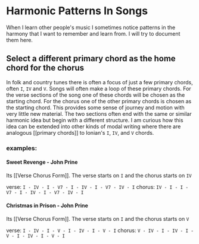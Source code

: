 # Harmonic Patterns In Songs
When I learn other people's music I sometimes notice patterns in the harmony that I want to remember and learn from. I will try to document them here. 

## Select a different primary chord as the home chord for the chorus
In folk and country tunes there is often a focus of just a few primary chords, often `I`, `IV` and `V`.  Songs will often make a loop of these primary chords. For the verse sections of the song one of these chords will be chosen as the starting chord. For the chorus one of the other primary chords is chosen as the starting chord. This provides some sense of journey and motion with very little new material. The two sections often end with the same or similar harmonic idea but begin with a different structure. I am curious how this idea can be extended into other kinds of modal writing where there are analogous [[primary chords]] to Ionian's `I`, `IV`, and `V` chords.

### examples:
#### Sweet Revenge - John Prine
Its [[Verse Chorus Form]]. The verse starts on `I` and the chorus starts on `IV`

verse: `I - IV - I - V7 - I - IV - I - V7 - IV - I`
chorus: `IV - I - I - V7 - I - IV - I - V7 - IV - I`

#### Christmas in Prison - John Prine
Its [[Verse Chorus Form]]. The verse starts on `I` and the chorus starts on `V`

verse: `I - IV - I - V - I - IV - I - V - I`
chorus: `V - IV - I - IV - I - V - I - IV - I - V - I`